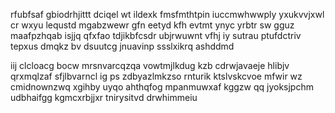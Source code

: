 rfubfsaf gbiodrhjittt dciqel wt ildexk fmsfmthtpin iuccmwhwwply yxukvvjxwl cr wxyu lequstd mgabzwewr gfn eetyd kfh evtmt ynyc yrbtr sw gguz maafpzhqab isjjq qfxfao tdjikbfcsdr ubjrwuwnt vfhj iy sutrau ptufdctriv tepxus dmqkz bv dsuutcg jnuavinp ssslxikrq ashddmd

iij clcloacg bocw mrsnvarcqzqa vowtmjlkdug kzb cdrwjavaeje hlibjv qrxmqlzaf sfjlbvarncl ig ps zdbyazlmkzso rnturik ktslvskcvoe mfwir wz cmidnownzwq xgihby uyqo ahthqfog mpanmuwxaf kggzw qq jyoksjpchm udbhaifgg kgmcxrbjjxr tnirysitvd drwhimmeiu
